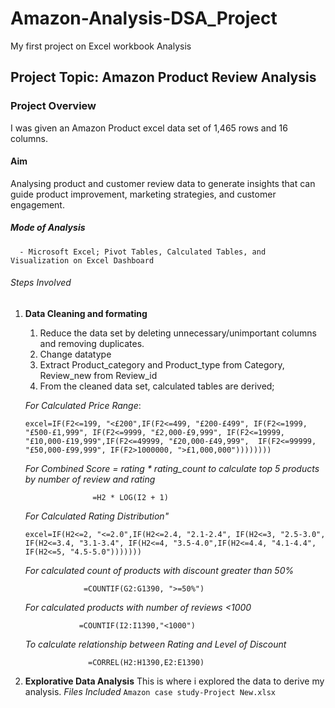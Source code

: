 # Amazon-Analysis-DSA_Project
My first project on Excel workbook Analysis

 ## Project Topic: Amazon Product Review Analysis
 ### Project Overview
 I was given an Amazon Product excel data set of 1,465 rows and 16 columns.
 #### Aim 
 Analysing product and customer review data to generate insights that can guide product improvement, marketing strategies, and customer engagement.
 
 ##### Mode of Analysis
      - Microsoft Excel; Pivot Tables, Calculated Tables, and Visualization on Excel Dashboard
 ###### Steps Involved
  1. **Data Cleaning and formating**
      1. Reduce the data set by deleting unnecessary/unimportant columns and removing duplicates.
      2. Change datatype
      3. Extract Product_category and Product_type from Category, Review_new from Review_id
      4. From the cleaned data set, calculated tables are derived;

       *For Calculated Price Range*:
             <pre>
            ```excel=IF(F2<=199, "<£200",IF(F2<=499, "£200-£499",
             IF(F2<=1999, "£500-£1,999", IF(F2<=9999, "£2,000-£9,999",
             IF(F2<=19999, "£10,000-£19,999",IF(F2<=49999, "£20,000-£49,999", 
             IF(F2<=99999, "£50,000-£99,999", IF(F2>1000000, ">£1,000,000")))))))) ```
         </pre>

        *For Combined Score = rating * rating_count to calculate top 5 products by number of review and rating*

                        =H2 * LOG(I2 + 1) 

        *For Calculated Rating Distribution"*
                <pre>
                ``` excel=IF(H2<=2, "<=2.0",IF(H2<=2.4, "2.1-2.4",
                    IF(H2<=3, "2.5-3.0", IF(H2<=3.4, "3.1-3.4",
                    IF(H2<=4, "3.5-4.0",IF(H2<=4.4, "4.1-4.4", IF(H2<=5, "4.5-5.0"))))))) ```
                </pre>
                
        *For calculated count of products with discount greater than 50%*

                      =COUNTIF(G2:G1390, ">=50%")
     
        *For calculated products with number of reviews <1000*

                     =COUNTIF(I2:I1390,"<1000")

        *To calculate relationship between Rating and Level of Discount*

                       =CORREL(H2:H1390,E2:E1390)
     
   2. **Explorative Data Analysis**
          This is where i explored the data to derive my analysis.
          *Files Included*
           `Amazon case study-Project New.xlsx`
      
           
      
      
  
      

          

      
          
      
